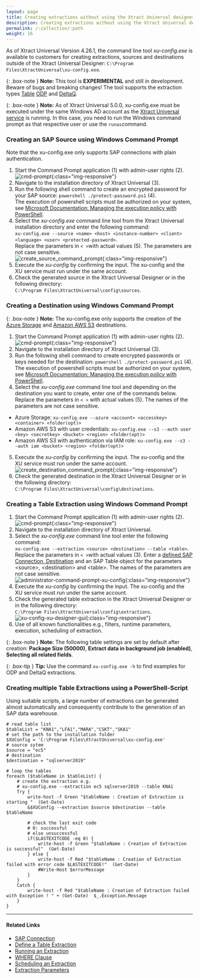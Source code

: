 ```yaml
---
layout: page
title: Creating extractions without using the Xtract Universal designer GUI
description: Creating extractions without using the Xtract Universal designer GUI
permalink: /:collection/:path
weight: 16
---
```

As of Xtract Universal Version 4.26.1, the command line tool *xu-config.exe* is available to customers for creating extractions, sources and destinations outside of the Xtract Universal Designer: `C:\Program Files\XtractUniversal\xu-config.exe`.

{: .box-note }
**Note:** This tool is **EXPERIMENTAL** and still in development. Beware of bugs and breaking changes! 
The tool supports the extraction types [Table](https://help.theobald-software.com/en/xtract-universal/table) [ODP](https://help.theobald-software.com/en/xtract-universal/odp) and [DeltaQ](https://help.theobald-software.com/en/xtract-universal/datasource-deltaq).

{: .box-note }
**Note:** As of Xtract Universal 5.0.0, xu-config.exe must be executed under the same Windows AD account as the [Xtract Universal service](https://help.theobald-software.com/en/xtract-universal/advanced-techniques/service-account) is running. In this case, you need to run the Windows command prompt as that respective user or use the ```runas```command.


### Creating an SAP Source using Windows Command Prompt

Note that the xu-config.exe only supports SAP connections with plain authentication.

1. Start the Command Prompt application (1) with admin-user rights (2). 
![cmd-prompt](/img/contents/cmd_prompt.png){:class="img-responsive"}
2. Navigate to the installation directory of Xtract Universal (3).
3. Run the following shell command to create an encrypted password for your SAP source: `powershell ./protect-password.ps1` (4).<br>
The execution of powershell scripts must be authorized on your system, see [Microsoft Documentation: Managing the execution policy with PowerShell](https://docs.microsoft.com/en-us/powershell/module/microsoft.powershell.core/about/about_execution_policies?view=powershell-7.2#managing-the-execution-policy-with-powershell).
4. Select the *xu-config.exe* command line tool from the Xtract Universal installation directory and enter the following command: <br>
`xu-config.exe --source <name> <host> <instance-number> <client> <language> <user> <protected-password>`.<br>
Replace the parameters in `< >`with actual values (5). The parameters are not case sensitive.<br>
![create_source_command_prompt](/img/contents/create_source_command_prompt.png){:class="img-responsive"}
5. Execute the *xu-config* by confirming the input. The xu-config and the XU service must run under the same account.
6. Check the generated source in the Xtract Universal Designer or in the following directory: <br>`C:\Program Files\XtractUniversal\config\sources`.

### Creating a Destination using Windows Command Prompt

{: .box-note }
**Note:** The xu-config.exe only supports the creation of the [Azure Storage](https://help.theobald-software.com/en/xtract-universal/destinations/azure-storage#destination-details) and [Amazon AWS S3](https://help.theobald-software.com/en/xtract-universal/destinations/amazon-aws-s3#destination-details) destinations.

1. Start the Command Prompt application (1) with admin-user rights (2). 
![cmd-prompt](/img/contents/cmd_prompt.png){:class="img-responsive"}
2. Navigate to the installation directory of Xtract Universal (3).
3. Run the following shell command to create encrypted passwords or keys needed for the destination: `powershell ./protect-password.ps1` (4). <br>
The execution of powershell scripts must be authorized on your system, see [Microsoft Documentation: Managing the execution policy with PowerShell](https://docs.microsoft.com/en-us/powershell/module/microsoft.powershell.core/about/about_execution_policies?view=powershell-7.2#managing-the-execution-policy-with-powershell).
4. Select the *xu-config.exe* command line tool and depending on the destination you want to create, enter one of the commands below. Replace the parameters in `< >` with actual values (5). The names of the parameters are not case sensitive.<br>
- Azure Storage: `xu-config.exe --azure <account> <accesskey> <container> <folder(opt)>`<br>
- Amazon AWS S3 with user credentials: `xu-config.exe --s3 --auth user <key> <secretkey> <bucket> <region> <folder(opt)>`<br>
- Amazon AWS S3 with authentication via IAM role: `xu-config.exe --s3 --auth iam <bucket> <region> <folder(opt)>`<br>
5. Execute the *xu-config* by confirming the input. The xu-config and the XU service must run under the same account.<br>
![create_destination_command_prompt](/img/contents/create_destination_command_prompt.png){:class="img-responsive"}
6. Check the generated destination in the Xtract Universal Designer or in the following directory: <br>`C:\Program Files\XtractUniversal\config\destinations`.

### Creating a Table Extraction using Windows Command Prompt
1. Start the Command Prompt application (1) with admin-user rights (2). 
![cmd-prompt](/img/contents/cmd_prompt.png){:class="img-responsive"}
2. Navigate to the installation directory of Xtract Universal.
3. Select the *xu-config.exe* command line tool enter the following command: <br>`xu-config.exe --extraction <source> <destination> --table <table>`.
Replace the parameters in `< >`with actual values (3). 
Enter a [defined SAP Connection, Destination](https://help.theobald-software.com/en/xtract-universal/advanced-techniques/backup-and-migration#configuration-files) and an SAP Table object for the parameters \<source\>, \<destination\> and \<table\>. 
The names of the parameters are not case sensitive. <br>
![administrator-command-prompt-xu-config](/img/contents/administrator-command-prompt-xu-config.png){:class="img-responsive"}
4. Execute the *xu-config* by confirming the input. The xu-config and the XU service must run under the same account.
5. Check the generated table extraction in the Xtract Universal Designer or in the following directory: <br>`C:\Program Files\XtractUniversal\config\extractions`.
![xu-config-xu-designer-gui](/img/contents/xu-config-xu-designer-gui.png){:class="img-responsive"} 
6. Use of all known functionalities e.g., filters, runtime parameters, execution, scheduling of extraction.

{: .box-note }
**Note:** The following table settings are set by default after creation: **Package Size (50000)**, **Extract data in background job (enabled)**, **Selecting all related fields**.

{: .box-tip }
**Tip:** Use the command `xu-config.exe -h` to find examples for ODP and DeltaQ extractions.

### Creating multiple Table Extractions using a PowerShell-Script
Using suitable scripts, a large number of extractions can be generated almost automatically and consequently contribute to the generation of an SAP data warehouse.

```shell
# read table list
$tableList = "KNA1","LFA1","MARA","CSKT","SKA1"
# set the path to the installation folder
$XUConfig = 'C:\Program Files\XtractUniversal\xu-config.exe'
# source sytem
$source = "ec5"
# destination
$destination = "sqlserver2019"

# loop the tables
foreach ($tableName in $tableList) {
    # create the extraction e.g.
    # xu-config.exe --extraction ec5 sqlserver2019 --table KNA1 
	Try {	    	        
		write-host -f Green "$tableName : Creation of Extraction is starting "  (Get-Date)            			
	    &$XUConfig --extraction $source $destination --table $tableName    
	    
	    # check the last exit code
	    # 0: successful
	    # else unsuccessful
	    if($LASTEXITCODE -eq 0) {                           
			write-host -f Green "$tableName : Creation of Extraction  is successful"  (Get-Date)            
	    } else {           
	        write-host -f Red "$tableName : Creation of Extraction failed with error code $LASTEXITCODE!"  (Get-Date)
	        #Write-Host $errorMessage
	    }                
	}
	Catch {
		write-host -f Red "$tableName : Creation of Extraction failed with Exception ! " + (Get-Date)  $_.Exception.Message
	}    	  
}
```


*****
#### Related Links
 - [SAP Connection](https://help.theobald-software.com/en/xtract-universal/introduction/sap-connection#creating-an-sap-connection)
 - [Define a Table Extraction](https://help.theobald-software.com/en/xtract-universal/getting-started/define-a-table-extraction#adding-tables)
 - [Running an Extraction](https://help.theobald-software.com/en/xtract-universal/getting-started/run-an-extraction)
 - [WHERE Clause](https://help.theobald-software.com/en/xtract-universal/table/where-clause)
 - [Scheduling an Extraction](https://help.theobald-software.com/en/xtract-universal/advanced-techniques/scheduling_extraction)
 - [Extraction Parameters](https://help.theobald-software.com/en/xtract-universal/advanced-techniques/extraction-parameters)
 